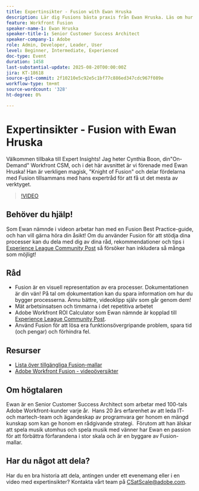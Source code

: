 ```yaml
---
title: Expertinsikter - Fusion with Ewan Hruska
description: Lär dig Fusions bästa praxis från Ewan Hruska. Läs om hur du effektivt kan dokumentera, optimera och skala arbetsflöden med Adobe Workfront Fusion.
feature: Workfront Fusion
speaker-name-1: Ewan Hruska
speaker-title-1: Senior Customer Success Architect
speaker-company-1: Adobe
role: Admin, Developer, Leader, User
level: Beginner, Intermediate, Experienced
doc-type: Event
duration: 1458
last-substantial-update: 2025-08-20T00:00:00Z
jira: KT-18618
source-git-commit: 2f10210e5c92e5c1bf77c886ed347cdc967f089e
workflow-type: tm+mt
source-wordcount: '328'
ht-degree: 0%

---
```



# Expertinsikter - Fusion with Ewan Hruska

Välkommen tillbaka till Expert Insights!  Jag heter Cynthia Boon, din&quot;On-Demand&quot; Workfront CSM, och i det här avsnittet är vi förenade med Ewan Hruska! Han är verkligen magisk, &quot;Knight of Fusion&quot; och delar fördelarna med Fusion tillsammans med hans expertråd för att få ut det mesta av verktyget.

>[!VIDEO](https://video.tv.adobe.com/v/3470020/?learn=on&enablevpops&captions=swe)

## Behöver du hjälp!

Som Ewan nämnde i videon arbetar han med en Fusion Best Practice-guide, och han vill gärna höra din åsikt!  Om du använder Fusion för att stödja dina processer kan du dela med dig av dina råd, rekommendationer och tips i [Experience League Community Post](https://experienceleaguecommunities.adobe.com/t5/workfront-discussions/video-february-2024-workfront-expert-insights-fusion-with-ewan/td-p/657114) så försöker han inkludera så många som möjligt!

## Råd

* Fusion är en visuell representation av era processer. Dokumentationen är din vän! På tal om dokumentation kan du spara information om hur du bygger processerna.  Ännu bättre, videoklipp själv som går genom dem!
* Mät arbetsinsatsen och timmarna i det repetitiva arbetet
* Adobe Workfront ROI Calculator som Ewan nämnde är kopplad till [Experience League Community Post](https://experienceleaguecommunities.adobe.com/t5/workfront-discussions/video-february-2024-workfront-expert-insights-fusion-with-ewan/td-p/657114).
* Använd Fusion för att lösa era funktionsövergripande problem, spara tid (och pengar) och förhindra fel.

## Resurser

* [Lista över tillgängliga Fusion-mallar](https://experienceleague.adobe.com/docs/workfront/using/adobe-workfront-fusion/scenarios-in-fusion/fusion-scenario-templates/currently-available-fusion-templates.html?lang=sv-SE)
* [Adobe Workfront Fusion - videoöversikter](https://experienceleague.adobe.com/docs/workfront/using/adobe-workfront-fusion/get-started-with-workfront-fusion/fusion-basics-videos.html?lang=sv-SE)

## Om högtalaren

Ewan är en Senior Customer Success Architect som arbetar med 100-tals Adobe Workfront-kunder varje år.  Hans 20 års erfarenhet av att leda IT- och martech-team och ägandeskap av programvara ger honom en mängd kunskap som kan ge honom en rådgivande strategi.  Förutom att han älskar att spela musik utomhus och spela musik med vänner har Ewan en passion för att förbättra förfarandena i stor skala och är en byggare av Fusion-mallar.

## Har du något att dela?

Har du en bra historia att dela, antingen under ett evenemang eller i en video med expertinsikter? Kontakta vårt team på [CSatScale@adobe.com](mailto:CSatScale@adobe.com).
